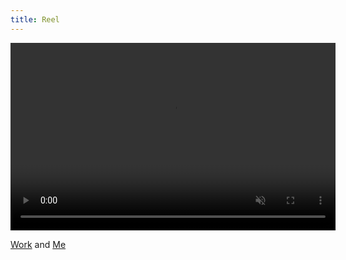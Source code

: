 ```yaml
---
title: Reel
---
```


<section>
  <video controls muted class="image main" width="520" height="300" source src="assets/images/Sound Design March 7th.mp4" type="video/mp4" frameborder="0" allowfullscreen></video>

</section>
 
<a href="#Portfolio">Work</a> and <a href="#about"> Me</a>
